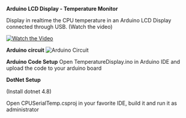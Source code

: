 **Arduino LCD Display - Temperature Monitor**

Display in realtime the CPU temperature in an Arduino LCD Display connected through USB.
(Watch the video)


[![Watch the Video](https://i.imgur.com/TEey5CA.jpeg)](https://youtube.com/shorts/--GXCF6WqfE)

**Arduino circuit** 
![Arduino Circuit](https://www.makerhero.com/wp-content/uploads/2011/09/Ligacao-LCD-HD44780-Backlight-Azul_bb.png.webp)

**Arduino Code Setup**
Open TemperatureDisplay.ino in Arduino IDE and upload the code to your arduino  board

**DotNet Setup**

(Install dotnet 4.8)

Open CPUSerialTemp.csproj in your favorite IDE, build it and run it as administrator
